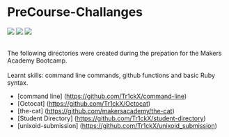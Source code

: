PreCourse-Challanges
===================
<div>
<img src = https://img.shields.io/badge/%20-CommandLine%20-yellowgreen.svg>
<img src = https://img.shields.io/badge/%20-GitHub-orange.svg>
<img src = https://img.shields.io/badge/%20-Ruby-yellow.svg>
</div>
<br>

The following directories were created during the prepation for the Makers Academy Bootcamp.<br><br>
Learnt skills: command line commands, github functions and basic Ruby syntax.

- [command line] (https://github.com/Tr1ckX/command-line)
- [Octocat] (https://github.com/Tr1ckX/Octocat)
- [the-cat] (https://github.com/makersacademy/the-cat)
- [Student Directory] (https://github.com/Tr1ckX/student-directory)
- [unixoid-submission] (https://github.com/Tr1ckX/unixoid_submission)
